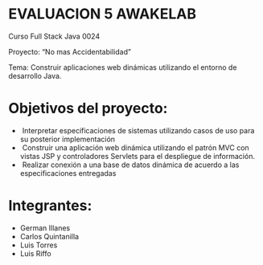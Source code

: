 # EVALUACION 5 AWAKELAB

 Curso Full Stack Java 0024

Proyecto: “No mas Accidentabilidad” 

Tema: Construir aplicaciones web dinámicas utilizando el entorno de desarrollo Java. 


# Objetivos del proyecto: 

-  Interpretar especificaciones de sistemas utilizando casos de uso para su posterior implementación 
-  Construir una aplicación web dinámica utilizando el patrón MVC con vistas JSP y controladores Servlets para el despliegue de información. 
-  Realizar conexión a una base de datos dinámica de acuerdo a las especificaciones entregadas 

# Integrantes: 

- German Illanes
- Carlos Quintanilla
- Luis Torres
- Luis Riffo
